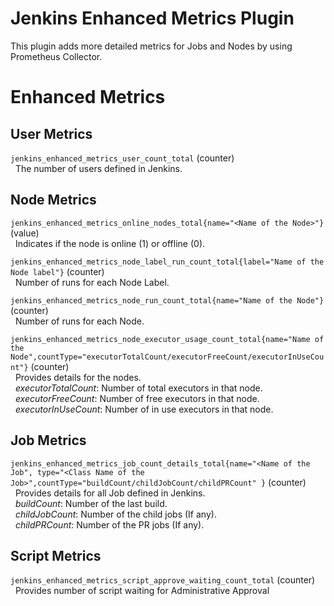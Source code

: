 Jenkins Enhanced Metrics Plugin
===============================

This plugin adds more detailed metrics for Jobs and Nodes by using Prometheus Collector.

# Enhanced Metrics

## User Metrics

```jenkins_enhanced_metrics_user_count_total``` (counter)
<br>&nbsp;&nbsp;The number of users defined in Jenkins.

## Node Metrics

```jenkins_enhanced_metrics_online_nodes_total{name="<Name of the Node>"}``` (value)
<br>&nbsp;&nbsp;Indicates if the node is online (1) or offline (0). 

```jenkins_enhanced_metrics_node_label_run_count_total{label="Name of the Node label"}``` (counter)
<br>&nbsp;&nbsp;Number of runs for each Node Label.

```jenkins_enhanced_metrics_node_run_count_total{name="Name of the Node"}``` (counter)
<br>&nbsp;&nbsp;Number of runs for each Node.

```jenkins_enhanced_metrics_node_executor_usage_count_total{name="Name of the Node",countType="executorTotalCount/executorFreeCount/executorInUseCount"}``` (counter)
<br>&nbsp;&nbsp;Provides details for the nodes.
<br>&nbsp;&nbsp;*executorTotalCount*: Number of total executors in that node.
<br>&nbsp;&nbsp;*executorFreeCount*: Number of free executors in that node.
<br>&nbsp;&nbsp;*executorInUseCount*: Number of in use executors in that node.

## Job Metrics

```jenkins_enhanced_metrics_job_count_details_total{name="<Name of the Job", type="<Class Name of the Job>",countType="buildCount/childJobCount/childPRCount" }``` (counter)
<br>&nbsp;&nbsp;Provides details for all Job defined in Jenkins.
<br>&nbsp;&nbsp;*buildCount*: Number of the last build.
<br>&nbsp;&nbsp;*childJobCount*: Number of the child jobs (If any).
<br>&nbsp;&nbsp;*childPRCount*: Number of the PR jobs (If any).

## Script Metrics
```jenkins_enhanced_metrics_script_approve_waiting_count_total``` (counter)
<br>&nbsp;&nbsp;Provides number of script waiting for Administrative Approval
